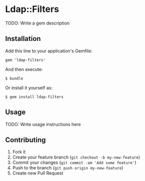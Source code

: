 # Ldap::Filters

TODO: Write a gem description

## Installation

Add this line to your application's Gemfile:

    gem 'ldap-filters'

And then execute:

    $ bundle

Or install it yourself as:

    $ gem install ldap-filters

## Usage

TODO: Write usage instructions here

## Contributing

1. Fork it
2. Create your feature branch (`git checkout -b my-new-feature`)
3. Commit your changes (`git commit -am 'Add some feature'`)
4. Push to the branch (`git push origin my-new-feature`)
5. Create new Pull Request
